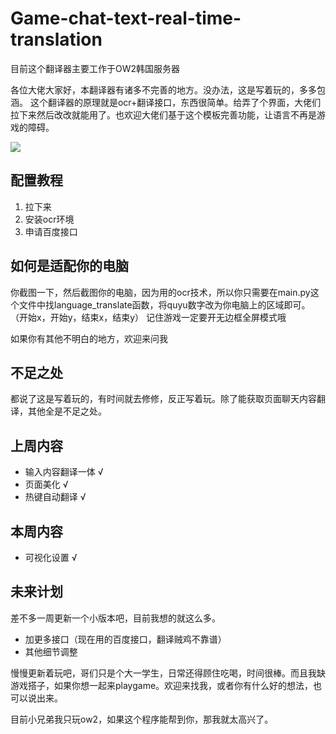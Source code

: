 # Game-chat-text-real-time-translation

目前这个翻译器主要工作于OW2韩国服务器

各位大佬大家好，本翻译器有诸多不完善的地方。没办法，这是写着玩的，多多包涵。
这个翻译器的原理就是ocr+翻译接口，东西很简单。给弄了个界面，大佬们拉下来然后改改就能用了。也欢迎大佬们基于这个模板完善功能，让语言不再是游戏的障碍。

![](./img/1.png)

## 配置教程

1. 拉下来
2. 安装ocr环境
3. 申请百度接口

## 如何是适配你的电脑
你截图一下，然后截图你的电脑，因为用的ocr技术，所以你只需要在main.py这个文件中找language_translate函数，将quyu数字改为你电脑上的区域即可。
（开始x，开始y，结束x，结束y）
记住游戏一定要开无边框全屏模式哦

如果你有其他不明白的地方，欢迎来问我
## 不足之处

都说了这是写着玩的，有时间就去修修，反正写着玩。除了能获取页面聊天内容翻译，其他全是不足之处。

## 上周内容
- 输入内容翻译一体 √
- 页面美化 √
- 热键自动翻译 √

## 本周内容
- 可视化设置 √

## 未来计划

差不多一周更新一个小版本吧，目前我想的就这么多。

- 加更多接口（现在用的百度接口，翻译贼鸡不靠谱）
- 其他细节调整

慢慢更新着玩吧，哥们只是个大一学生，日常还得顾住吃喝，时间很棒。而且我缺游戏搭子，如果你想一起来playgame。欢迎来找我，或者你有什么好的想法，也可以说出来。

目前小兄弟我只玩ow2，如果这个程序能帮到你，那我就太高兴了。

